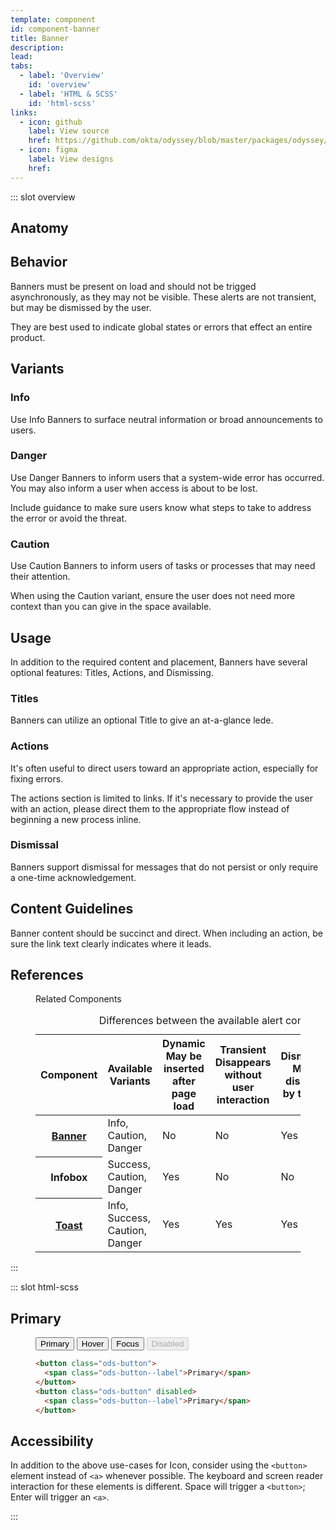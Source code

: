 ```yaml
---
template: component
id: component-banner
title: Banner
description:
lead:
tabs:
  - label: 'Overview'
    id: 'overview'
  - label: 'HTML & SCSS'
    id: 'html-scss'
links:
  - icon: github
    label: View source
    href: https://github.com/okta/odyssey/blob/master/packages/odyssey/src/scss/components/_banner.scss
  - icon: figma
    label: View designs
    href:
---
```


::: slot overview

## Anatomy

<Anatomy img="images/anatomy-banner.svg" />

## Behavior

<Description>

Banners must be present on load and should not be trigged asynchronously, as they may not be visible. These alerts are not transient, but may be dismissed by the user.

They are best used to indicate global states or errors that effect an entire product.

</Description>

## Variants

### Info

<Description>

Use Info Banners to surface neutral information or broad announcements to users.

</Description>

<Visual layout="wide" content="full">
  <template>
    <aside class="ods-banner is-ods-banner-info is-ods-banner-dismissable">
      <span class="ods-banner--icon">
        <OdsIcon icon="get-info"></OdsIcon>
      </span>
      <h1 class="ods-banner--title">New launch scheduled</h1>
      <p class="ods-banner--content">
        The mission to Sagitarius A has been set for January 7.
      </p>
      <section class="ods-banner--actions">
        <a href="#">View itinerary</a>
      </section>
      <span class="ods-banner--dismiss">
        <button class="ods-button is-ods-button-dismiss" aria-label="Dismiss banner">
          <OdsIcon icon="close" />
        </button>
      </span>
    </aside>
  </template>
</Visual>

### Danger

<Description>

Use Danger Banners to inform users that a system-wide error has occurred. You may also inform a user when access is about to be lost.

Include guidance to make sure users know what steps to take to address the error or avoid the threat.

</Description>

<Visual layout="wide" content="full">
  <template>
    <aside class="ods-banner is-ods-banner-danger is-ods-banner-dismissable">
      <span class="ods-banner--icon">
        <OdsIcon icon="error"></OdsIcon>
      </span>
      <h1 class="ods-banner--title">Safety checks have failed</h1>
      <p class="ods-banner--content">
        Hangar 18 has been compromised.
      </p>
      <section class="ods-banner--actions">
        <a href="#">Seal bulkhead doors</a>
      </section>
      <span class="ods-banner--dismiss">
        <button class="ods-button is-ods-button-dismiss" aria-label="Dismiss banner">
          <OdsIcon icon="close" />
        </button>
      </span>
    </aside>
  </template>
</Visual>

### Caution

<Description>

Use Caution Banners to inform users of tasks or processes that may need their attention.

When using the Caution variant, ensure the user does not need more context than you can give in the space available.

</Description>

<Visual layout="wide" content="full">
  <template>
    <aside class="ods-banner is-ods-banner-caution is-ods-banner-dismissable">
      <span class="ods-banner--icon">
        <OdsIcon icon="caution"></OdsIcon>
      </span>
      <h1 class="ods-banner--title">Safety checks incomplete</h1>
      <p class="ods-banner--content">
        Severe solar winds detected. Local system flights may be delayed.
      </p>
      <section class="ods-banner--actions">
        <a href="#">View reports</a>
      </section>
      <span class="ods-banner--dismiss">
        <button class="ods-button is-ods-button-dismiss" aria-label="Dismiss banner">
          <OdsIcon icon="close" />
        </button>
      </span>
    </aside>
  </template>
</Visual>

## Usage

<Description>

In addition to the required content and placement, Banners have several optional features: Titles, Actions, and Dismissing.

</Description>

### Titles

<Description>

Banners can utilize an optional Title to give an at-a-glance lede.

</Description>

<Visual layout="wide" content="full">
  <template>
    <aside class="ods-banner is-ods-banner-caution">
      <span class="ods-banner--icon">
        <OdsIcon icon="caution"></OdsIcon>
      </span>
      <h1 class="ods-banner--title">Safety checks incomplete</h1>
      <p class="ods-banner--content">
        Severe solar winds detected. Local system flights may be delayed.
      </p>
    </aside>
  </template>
</Visual>

### Actions

<Description>

It's often useful to direct users toward an appropriate action, especially for fixing errors.

</Description>

<Visual layout="wide" content="full" variant="positive">
  <template>
    <aside class="ods-banner is-ods-banner-caution">
      <span class="ods-banner--icon">
        <OdsIcon icon="caution"></OdsIcon>
      </span>
      <p class="ods-banner--content">
        Severe solar winds detected. Local system flights may be delayed.
      </p>
      <section class="ods-banner--actions">
        <a href="#">View reports</a>
      </section>
    </aside>
  </template>
</Visual>

<Description>

The actions section is limited to links. If it's necessary to provide the user with an action, please direct them to the appropriate flow instead of beginning a new process inline.

</Description>

<Visual layout="wide" content="full" variant="negative">
  <template>
    <aside class="ods-banner is-ods-banner-caution">
      <span class="ods-banner--icon">
        <OdsIcon icon="caution"></OdsIcon>
      </span>
      <p class="ods-banner--content">
        Severe solar winds detected. Local system flights may be delayed.
      </p>
      <section class="ods-banner--actions">
        <button class="ods-button">View reports</button>
      </section>
    </aside>
  </template>
</Visual>

### Dismissal

<Description>

Banners support dismissal for messages that do not persist or only require a one-time acknowledgement.

</Description>

<Visual layout="wide" content="full">
  <template>
    <aside class="ods-banner is-ods-banner-caution is-ods-banner-dismissable">
      <span class="ods-banner--icon">
        <OdsIcon icon="caution"></OdsIcon>
      </span>
      <p class="ods-banner--content">
        Severe solar winds detected. Local system flights may be delayed.
      </p>
      <span class="ods-banner--dismiss">
        <button class="ods-button is-ods-button-dismiss" aria-label="Dismiss banner">
          <OdsIcon icon="close" />
        </button>
      </span>
    </aside>
  </template>
</Visual>

## Content Guidelines

<Description>

Banner content should be succinct and direct. When including an action, be sure the link text clearly indicates where it leads.

</Description>

## References

<Description layout="wide">

<figure class="ods-table--figure">
  <figcaption class="ods-table--figcaption">
    Related Components
  </figcaption>
  <table class="ods-table">
    <caption>Differences between the available alert components</caption>
    <thead>
      <tr>
        <th scope="column">Component</th>
        <th scope="column">Available Variants</th>
        <th scope="column">
          <span class="has-ods-tooltip">
            <abbr aria-describedby="tip-dynamic">Dynamic</abbr>
            <aside class="ods-tooltip is-ods-tooltip-top" id="tip-dynamic" role="tooltip">
              May be inserted after page load
            </aside>
          </span>
        </th>
        <th scope="column">
          <span class="has-ods-tooltip">
            <abbr aria-describedby="tip-transient">Transient</abbr>
            <aside class="ods-tooltip is-ods-tooltip-top" id="tip-transient" role="tooltip">
              Disappears without user interaction
            </aside>
          </span>
        </th>
        <th scope="column">
          <span class="has-ods-tooltip">
            <abbr aria-describedby="tip-dismissable">Dismissable</abbr>
            <aside class="ods-tooltip is-ods-tooltip-top" id="tip-dismissable" role="tooltip">
              May be dismissed by the user
            </aside>
          </span>
        </th>
        <th scope="column">
          <span class="has-ods-tooltip">
            <abbr aria-describedby="tip-actionable">Actionable</abbr>
            <aside class="ods-tooltip is-ods-tooltip-top" id="tip-actionable" role="tooltip">
              May include actions or links
            </aside>
          </span>
        </th>
      </tr>
    </thead>
    <tbody>
      <tr>
        <th scope="row"><a href="/components/banner">Banner</a></th>
        <td>Info, Caution, Danger</td>
        <td>No</td>
        <td>No</td>
        <td>Yes</td>
        <td>Yes</td>
      </tr>
      <tr>
        <th scope="row">Infobox</th>
        <td>Success, Caution, Danger</td>
        <td>Yes</td>
        <td>No</td>
        <td>No</td>
        <td>Yes</td>
      </tr>
      <tr>
        <th scope="row"><a href="/components/toast">Toast</a></th>
        <td>Info, Success, Caution, Danger</td>
        <td>Yes</td>
        <td>Yes</td>
        <td>Yes</td>
        <td>No</td>
      </tr>
    </tbody>
  </table>
</figure>

</Description>

:::

::: slot html-scss

## Primary

<figure class="docs-example">
  <div class="docs-example--rendered">
    <button class="ods-button">
      <span class="ods-button--label">Primary</span>
    </button>
    <button class="ods-button is-ods-button-hover">
      <span class="ods-button--label">Hover</span>
    </button>
    <button class="ods-button is-ods-button-focus">
      <span class="ods-button--label">Focus</span>
    </button>
    <button class="ods-button" disabled>
      <span class="ods-button--label">Disabled</span>
    </button>
  </div>

  ```html
  <button class="ods-button">
    <span class="ods-button--label">Primary</span>
  </button>
  <button class="ods-button" disabled>
    <span class="ods-button--label">Primary</span>
  </button>
  ```
</figure>

## Accessibility

<Description>

In addition to the above use-cases for Icon, consider using the `<button>` element instead of `<a>` whenever possible. The keyboard and screen reader interaction for these elements is different. Space will trigger a `<button>`; Enter will trigger an `<a>`.

</Description>
:::
